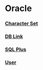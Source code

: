 Oracle
===

### [Character Set](./CharacterSet.md)
### [DB Link](./DBLink.md)
### [SQL Plus](./SQLPlus.md)
### [User](./User.md)
